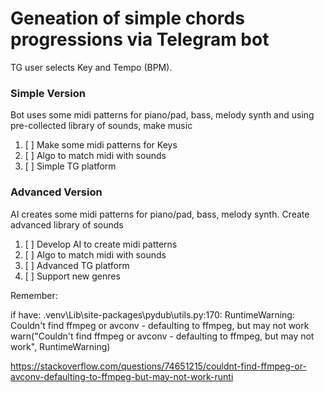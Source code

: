 # Geneation of simple chords progressions via Telegram bot

TG user selects Key and Tempo (BPM). 

### Simple Version

Bot uses some midi patterns for piano/pad\, bass, melody synth and using pre-collected library of sounds, make music

1. [ ] Make some midi patterns for Keys
2. [ ] Algo to match midi with sounds
3. [ ] Simple TG platform

### Advanced Version

AI creates some midi patterns for piano/pad\, bass, melody synth. Create advanced library of sounds

1. [ ] Develop AI to create midi patterns
2. [ ] Algo to match midi with sounds
3. [ ] Advanced TG platform
4. [ ] Support new genres



Remember:

if have: .venv\Lib\site-packages\pydub\utils.py:170: RuntimeWarning: Couldn't find ffmpeg or avconv - defaulting to ffmpeg, but may not work
  warn("Couldn't find ffmpeg or avconv - defaulting to ffmpeg, but may not work", RuntimeWarning)

https://stackoverflow.com/questions/74651215/couldnt-find-ffmpeg-or-avconv-defaulting-to-ffmpeg-but-may-not-work-runti
